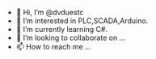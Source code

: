 - 👋 Hi, I’m @dvduestc
- 👀 I’m interested in PLC,SCADA,Arduino.
- 🌱 I’m currently learning C#.
- 💞️ I’m looking to collaborate on ...
- 📫 How to reach me ...

<!---
dvduestc/dvduestc is a ✨ special ✨ repository because its `README.md` (this file) appears on your GitHub profile.
You can click the Preview link to take a look at your changes.
--->
